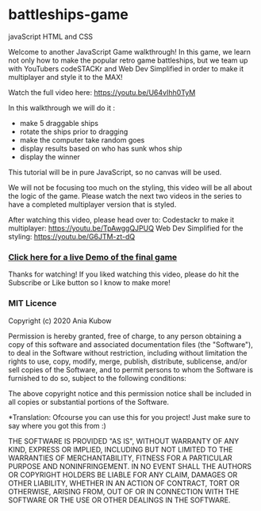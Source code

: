 # battleships-game
javaScript HTML and CSS 

Welcome to another JavaScript Game walkthrough! In this game, we learn not only how to make the popular retro game battleships, but we team up with YouTubers codeSTACKr and Web Dev Simplified  in order to make it multiplayer and style it to the MAX!

Watch the full video here: https://youtu.be/U64vIhh0TyM



In this walkthrough we will do it :
- make 5 draggable ships
- rotate the ships prior to dragging
- make the computer take random goes
- display results based on who has sunk whos ship
- display the winner

This tutorial will be in pure JavaScript, so no canvas will be used.

We will not be focusing too much on the styling, this video will be all about the logic of the game. Please watch the next two videos in the series to have a completed multiplayer version that is styled.

After watching this video, please head over to:
Codestackr to make it multiplayer: https://youtu.be/TpAwggQJPUQ
Web Dev Simplified for the styling: https://youtu.be/G6JTM-zt-dQ

### [Click here for a live Demo of the final game](http://battleship.tech/)

Thanks for watching! If you liked watching this video, please do hit the  Subscribe or Like button so I know to make more!

### MIT Licence

Copyright (c) 2020 Ania Kubow

Permission is hereby granted, free of charge, to any person obtaining a copy
of this software and associated documentation files (the "Software"), to deal
in the Software without restriction, including without limitation the rights
to use, copy, modify, merge, publish, distribute, sublicense, and/or sell
copies of the Software, and to permit persons to whom the Software is
furnished to do so, subject to the following conditions:

The above copyright notice and this permission notice shall be included in all
copies or substantial portions of the Software. 

*Translation: Ofcourse you can use this for you project! Just make sure to say where you got this from :)

THE SOFTWARE IS PROVIDED "AS IS", WITHOUT WARRANTY OF ANY KIND,
EXPRESS OR IMPLIED, INCLUDING BUT NOT LIMITED TO THE WARRANTIES OF
MERCHANTABILITY, FITNESS FOR A PARTICULAR PURPOSE AND NONINFRINGEMENT.
IN NO EVENT SHALL THE AUTHORS OR COPYRIGHT HOLDERS BE LIABLE FOR ANY CLAIM,
DAMAGES OR OTHER LIABILITY, WHETHER IN AN ACTION OF CONTRACT, TORT OR
OTHERWISE, ARISING FROM, OUT OF OR IN CONNECTION WITH THE SOFTWARE OR THE USE
OR OTHER DEALINGS IN THE SOFTWARE.
